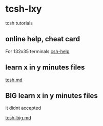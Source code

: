 # tcsh-lxy
tcsh tutorials

## online help, cheat card
For 132x35 terminals
[csh-help](https://github.com/nereusx/tcsh-lxy/blob/master/csh-help)

## learn x in y minutes files
[tcsh.md](https://github.com/nereusx/tcsh-lxy/blob/master/tcsh.md)

## BIG learn x in y minutes files
it didnt accepted

[tcsh-big.md](https://github.com/nereusx/tcsh-lxy/blob/master/tcsh-big.md)
